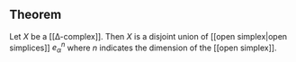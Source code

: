 ## Theorem
Let $X$ be a [[∆-complex]]. Then $X$ is a disjoint union of [[open simplex|open simplices]] $e_\alpha^n$ where $n$ indicates the dimension of the [[open simplex]]. 